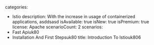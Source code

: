 categories:
  - Istio
description:
  With the increase in usage of containerized applications, asddsasd
isAvailable: true
isNew: true
isPremium: true
license: Apache
scenarioCount: 2
scenarios:
  - Fast Apiuk80
  - Installation And First Stepsuk80
title: Introduction To Istiouk806
